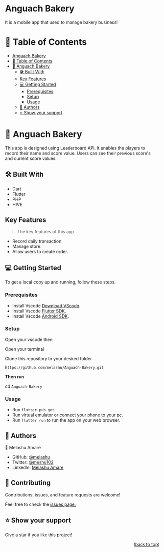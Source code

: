 # Anguach Bakery

It is a mobile app that used to manage bakery business! 

<a name="readme-top"></a>
# 📗 Table of Contents

- [Anguach Bakery](#anguach-bakery)
- [📗 Table of Contents](#-table-of-contents)
- [📖 Anguach Bakery ](#-anguach-bakery-)
  - [🛠 Built With ](#-built-with-)
  - [Key Features ](#key-features-)
  - [💻 Getting Started ](#-getting-started-)
    - [Prerequisites](#prerequisites)
    - [Setup](#setup)
    - [Usage](#usage)
  - [👥 Authors ](#-authors-)
  - [⭐️ Show your support ](#️-show-your-support-)

# 📖 Anguach Bakery <a name="about-project"></a>

This app is designed using Leaderboard API. It enables the players to record their name and score value. Users can see their previous score's and current score values. 


## 🛠 Built With <a name="built-with"></a>

- Dart
- Flutter 
- PHP
- HIVE

## Key Features <a name="key-features"></a>

> The key features of this app.

-  Record daily transaction.
-  Manage store.
-  Allow users to create order.

## 💻 Getting Started <a name="getting-started"></a>

To get a local copy up and running, follow these steps.
### Prerequisites

- Install Vscode [Download VScode](https://code.visualstudio.com/download#).
- Install Vscode [Flutter SDK](https://docs.flutter.dev/get-started/install/windows#).
- Install Vscode [Android SDK]([https://docs.flutter.dev/get-started/install/windows#](https://developer.android.com/studio/install)).

### Setup

Open your vscode then

Open your terminal

Clone this repository to your desired folder

`https://github.com/melashu/Anguach-Bakery.git`

**Then run**

cd `Anguach-Bakery`

### Usage

- Run ```flutter pub get```.
- Run virtual emulator or connect your phone to your pc.
- Run ```flutter run``` to run the app on your web browser.

## 👥 Authors <a name="authors"></a>

👤 Melashu Amare

- GitHub: [@melashu](https://github.com/melashu)
- Twitter: [@meshu102](https://twitter.com/meshu102)
- LinkedIn: [Melashu Amare](https://www.linkedin.com/in/melashu-amare/)

## 🤝 Contributing <a name="contributing"></a>

Contributions, issues, and feature requests are welcome!

Feel free to check the [issues page.](https://github.com/melashu/Leaderboard/issues)

## ⭐️ Show your support <a name="support"></a>

Give a star if you like this project!

<p align="right">(<a href="#readme-top">back to top</a>)</p>











